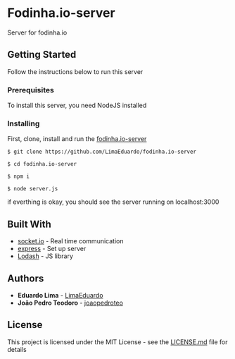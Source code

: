 # Fodinha.io-server

Server for fodinha.io

## Getting Started

Follow the instructions below to run this server

### Prerequisites

To install this server, you need NodeJS installed


### Installing

First, clone, install and run the [fodinha.io-server](https://github.com/LimaEduardo/fodinha.io-server)

```
$ git clone https://github.com/LimaEduardo/fodinha.io-server

$ cd fodinha.io-server

$ npm i

$ node server.js
```

if everthing is okay, you should see the server running on localhost:3000

## Built With

* [socket.io](https://socket.io/) - Real time communication
* [express](https://www.jquery.com) - Set up server
* [Lodash](https://lodash.com/) - JS library

## Authors

* **Eduardo Lima** - [LimaEduardo](https://github.com/LimaEduardo)
* **João Pedro Teodoro** - [joaopedroteo](https://github.com/joaopedroteo)

## License

This project is licensed under the MIT License - see the [LICENSE.md](LICENSE.md) file for details

